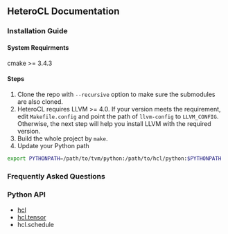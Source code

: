 ## HeteroCL Documentation


### Installation Guide

#### System Requirments

cmake >= 3.4.3

#### Steps
1. Clone the repo with `--recursive` option to make sure the submodules are also cloned.
2. HeteroCL requires LLVM >= 4.0. If your version meets the requirement, edit `Makefile.config` and point the path of `llvm-config` to `LLVM_CONFIG`. Otherwise, the next step will help you install LLVM with the required version.
3. Build the whole project by `make`.
4. Update your Python path
```bash
export PYTHONPATH=/path/to/tvm/python:/path/to/hcl/python:$PYTHONPATH
```

### Frequently Asked Questions
### Python API
* [hcl](api.md)
* [hcl.tensor](tensor.md)
* hcl.schedule
